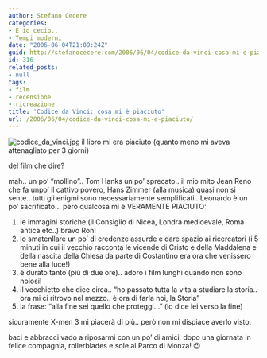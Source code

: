 ```yaml
---
author: Stefano Cecere
categories:
- E io cecio..
- Tempi moderni
date: "2006-06-04T21:09:24Z"
guid: http://stefanocecere.com/2006/06/04/codice-da-vinci-cosa-mi-e-piaciuto/
id: 316
related_posts:
- null
tags:
- film
- recensione
- ricreazione
title: 'Codice da Vinci: cosa mi è piaciuto'
url: /2006/06/04/codice-da-vinci-cosa-mi-e-piaciuto/
---
```


<img align="left" alt="codice_da_vinci.jpg" id="image315" title="codice_da_vinci.jpg" src="http://stefanocecere.com/wp-content/uploads/sites/3/2006/06/codice_da_vinci.jpg" />il libro mi era piaciuto (quanto meno mi aveva attenagliato per 3 giorni)

del film che dire?

mah.. un po&#8217; &#8220;mollino&#8221;.. Tom Hanks un po&#8217; sprecato.. il mio mito Jean Reno che fa unpo&#8217; il cattivo povero, Hans Zimmer (alla musica) quasi non si sente.. tutti gli enigmi sono necessariamente semplificati.. Leonardo è un po&#8217; sacrificato&#8230; però qualcosa mi è VERAMENTE PIACIUTO:

  1. le immagini storiche (il Consiglio di Nicea, Londra medioevale, Roma antica etc..) bravo Ron!
  2. lo smatenllare un po&#8217; di credenze assurde e dare spazio ai ricercatori (i 5 minuti in cui il vecchio racconta le vicende di Cristo e della Maddalena e della nascita della Chiesa da parte di Costantino era ora che venissero bene alla luce!)
  3. è durato tanto (più di due ore).. adoro i film lunghi quando non sono noiosi!
  4. il vecchietto che dice circa.. &#8220;ho passato tutta la vita a studiare la storia.. ora mi ci ritrovo nel mezzo.. è ora di farla noi, la Storia&#8221;
  5. la frase: &#8220;alla fine sei quello che proteggi&#8230;&#8221; (lo dice lei verso la fine)

sicuramente X-men 3 mi piacerà di più.. però non mi dispiace averlo visto.

baci e abbracci vado a riposarmi con un po&#8217; di amici, dopo una giornata in felice compagnia, rollerblades e sole al Parco di Monza! 😉